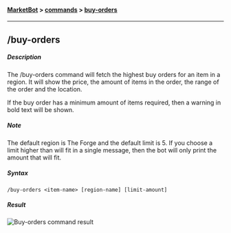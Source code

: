 #### [MarketBot](/MarketBot) > [commands](/MarketBot/commands) > [buy-orders](/MarketBot/commands/buy-orders)

---

## /buy-orders
##### Description
The /buy-orders command will fetch the highest buy orders for an item in a region. It will show the price, the amount of items in the order, the range of the order and the location.

If the buy order has a minimum amount of items required, then a warning in bold text will be shown.

##### Note
The default region is The Forge and the default limit is 5. If you choose a limit higher than will fit in a single message, then the bot will only print the amount that will fit.

##### Syntax
`/buy-orders <item-name> [region-name] [limit-amount]`

##### Result
![Buy-orders command result](https://user-images.githubusercontent.com/3472373/32986178-421f535a-cccc-11e7-815a-04ab9c1d77d9.png)
